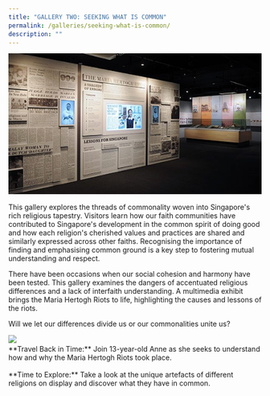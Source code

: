 ```yaml
---
title: "GALLERY TWO: SEEKING WHAT IS COMMON"
permalink: /galleries/seeking-what-is-common/
description: ""
---
```

![GALLERY TWO: SEEKING WHAT IS COMMON](/images/G2_1.jpg)

This gallery explores the threads of commonality woven into Singapore's rich religious tapestry. Visitors learn how our faith communities have contributed to Singapore's development in the common spirit of doing good and how each religion's cherished values and practices are shared and similarly expressed across other faiths. Recognising the importance of finding and emphasising common ground is a key step to fostering mutual understanding and respect.

There have been occasions when our social cohesion and harmony have been tested. This gallery examines the dangers of accentuated religious differences and a lack of interfaith understanding. A multimedia exhibit brings the Maria Hertogh Riots to life, highlighting the causes and lessons of the riots.

Will we let our differences divide us or our commonalities unite us?

<div class="row">
<div class="col is-4"><img src="/images/G2_highlights.jpg)" /></div>
<div class="col is-8">**Travel Back in Time:** Join 13-year-old Anne as she seeks to understand how and why the Maria Hertogh Riots took place.<br /><br />**Time to Explore:** Take a look at the unique artefacts of different religions on display and discover what they have in common. </div>
	</div>